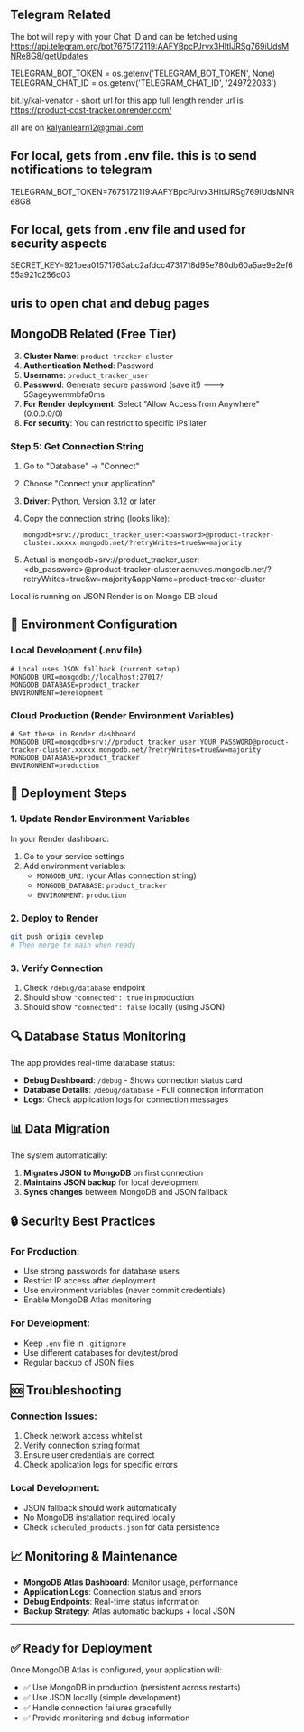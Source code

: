 ##  Telegram Related
The bot will reply with your Chat ID and can be fetched using https://api.telegram.org/bot7675172119:AAFYBpcPJrvx3HItlJRSg769iUdsMNRe8G8/getUpdates

TELEGRAM_BOT_TOKEN = os.getenv('TELEGRAM_BOT_TOKEN', None)
TELEGRAM_CHAT_ID = os.getenv('TELEGRAM_CHAT_ID', '249722033')



bit.ly/kal-venator - short url for this app
full length render url is https://product-cost-tracker.onrender.com/

all are on kalyanlearn12@gmail.com



## For local, gets from .env file. this is to send notifications to telegram
TELEGRAM_BOT_TOKEN=7675172119:AAFYBpcPJrvx3HItlJRSg769iUdsMNRe8G8

## For local, gets from .env file and used for security aspects
SECRET_KEY=921bea01571763abc2afdcc4731718d95e780db60a5ae9e2ef655a921c256d03

##  uris to open chat and debug pages
 <!-- Admin: /chat | /debug -->


##  MongoDB Related (Free Tier)

3. **Cluster Name**: `product-tracker-cluster`
3. **Authentication Method**: Password
4. **Username**: `product_tracker_user`
5. **Password**: Generate secure password (save it!)    ---> 5Sageywemmbfa0ms
3. **For Render deployment**: Select "Allow Access from Anywhere" (0.0.0.0/0)
4. **For security**: You can restrict to specific IPs later

### Step 5: Get Connection String
1. Go to "Database" → "Connect"
2. Choose "Connect your application"
3. **Driver**: Python, Version 3.12 or later
4. Copy the connection string (looks like):
   ```
   mongodb+srv://product_tracker_user:<password>@product-tracker-cluster.xxxxx.mongodb.net/?retryWrites=true&w=majority
   ```


5. Actual is mongodb+srv://product_tracker_user:<db_password>@product-tracker-cluster.aenuves.mongodb.net/?retryWrites=true&w=majority&appName=product-tracker-cluster

Local is running on JSON
Render is on Mongo DB cloud



## 🔧 Environment Configuration

### Local Development (.env file)
```env
# Local uses JSON fallback (current setup)
MONGODB_URI=mongodb://localhost:27017/
MONGODB_DATABASE=product_tracker
ENVIRONMENT=development
```

### Cloud Production (Render Environment Variables)
```env
# Set these in Render dashboard
MONGODB_URI=mongodb+srv://product_tracker_user:YOUR_PASSWORD@product-tracker-cluster.xxxxx.mongodb.net/?retryWrites=true&w=majority
MONGODB_DATABASE=product_tracker
ENVIRONMENT=production
```

## 🚀 Deployment Steps

### 1. Update Render Environment Variables
In your Render dashboard:
1. Go to your service settings
2. Add environment variables:
   - `MONGODB_URI`: (your Atlas connection string)
   - `MONGODB_DATABASE`: `product_tracker`
   - `ENVIRONMENT`: `production`

### 2. Deploy to Render
```bash
git push origin develop
# Then merge to main when ready
```

### 3. Verify Connection
1. Check `/debug/database` endpoint
2. Should show `"connected": true` in production
3. Should show `"connected": false` locally (using JSON)

## 🔍 Database Status Monitoring

The app provides real-time database status:

- **Debug Dashboard**: `/debug` - Shows connection status card
- **Database Details**: `/debug/database` - Full connection information
- **Logs**: Check application logs for connection messages

## 📊 Data Migration

The system automatically:
1. **Migrates JSON to MongoDB** on first connection
2. **Maintains JSON backup** for local development
3. **Syncs changes** between MongoDB and JSON fallback

## 🔒 Security Best Practices

### For Production:
- Use strong passwords for database users
- Restrict IP access after deployment
- Use environment variables (never commit credentials)
- Enable MongoDB Atlas monitoring

### For Development:
- Keep `.env` file in `.gitignore`
- Use different databases for dev/test/prod
- Regular backup of JSON files

## 🆘 Troubleshooting

### Connection Issues:
1. Check network access whitelist
2. Verify connection string format
3. Ensure user credentials are correct
4. Check application logs for specific errors

### Local Development:
- JSON fallback should work automatically
- No MongoDB installation required locally
- Check `scheduled_products.json` for data persistence

## 📈 Monitoring & Maintenance

- **MongoDB Atlas Dashboard**: Monitor usage, performance
- **Application Logs**: Connection status and errors
- **Debug Endpoints**: Real-time status information
- **Backup Strategy**: Atlas automatic backups + local JSON

---

## ✅ Ready for Deployment

Once MongoDB Atlas is configured, your application will:
- ✅ Use MongoDB in production (persistent across restarts)
- ✅ Use JSON locally (simple development)
- ✅ Handle connection failures gracefully
- ✅ Provide monitoring and debug information
